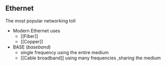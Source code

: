## Ethernet 
The most popular networking toll 

- Modern Ethernet uses 
	- [[Fiber]]
	- [[Copper]]
- BASE (*baseband*)
	- single frequency using the entire medium 
	- [[Cable broadband]] using many frequencies ,sharing the medium